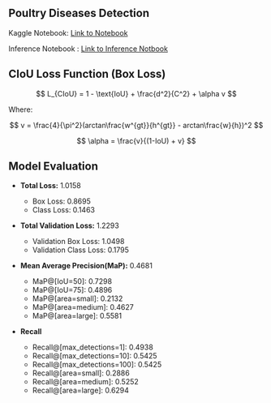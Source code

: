 ## Poultry Diseases Detection

Kaggle Notebook: [Link to Notebook](https://www.kaggle.com/insankamil1004/kamil-yolov8)

Inference Notebook : [Link to Inference Notbook](https://github.com/MInsanKamil/Poultry_Diseases_Detection/blob/main/Poultry_Diseases_Detection_YOLOv8.ipynb)
## CIoU Loss Function (Box Loss)

$$ L_{CIoU} = 1 - \text{IoU} + \frac{d^2}{C^2} + \alpha v $$

Where:

$$ v = \frac{4}{\pi^2}(arctan\frac{w^{gt}}{h^{gt}} - arctan\frac{w}{h})^2 $$

$$ \alpha = \frac{v}{(1-IoU) + v} $$

## Model Evaluation

- **Total Loss:** 1.0158
  - Box Loss: 0.8695
  - Class Loss: 0.1463

- **Total Validation Loss:** 1.2293
  - Validation Box Loss: 1.0498
  - Validation Class Loss: 0.1795

- **Mean Average Precision(MaP):** 0.4681
  - MaP@[IoU=50]: 0.7298
  - MaP@[IoU=75]: 0.4896
  - MaP@[area=small]: 0.2132
  - MaP@[area=medium]: 0.4627
  - MaP@[area=large]: 0.5581

- **Recall**
  - Recall@[max_detections=1]: 0.4938
  - Recall@[max_detections=10]: 0.5425
  - Recall@[max_detections=100]: 0.5425
  - Recall@[area=small]: 0.2886
  - Recall@[area=medium]: 0.5252
  - Recall@[area=large]: 0.6294
